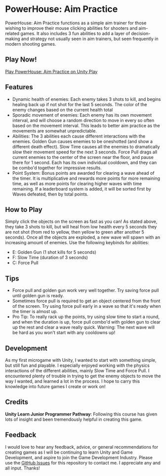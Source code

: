 # PowerHouse: Aim Practice

PowerHouse: Aim Practice functions as a simple aim trainer for those wishing to improve their mouse clicking abilities for shooters and aim-related games. It also includes 3 fun abilities to add a layer of decision-making and strategy not usually seen in aim trainers, but seen frequently in modern shooting games.

## Play Now!

[Play PowerHouse: Aim Practice on Unity Play](https://play.unity.com/mg/other/powerhouse_1-0)

## Features

- Dynamic health of enemies: Each enemy takes 3 shots to kill, and begins healing back up if not shot for the last 5 seconds. The color of the enemy changes based on the current health total
- Sporadic movement of enemies: Each enemy has its own movement interval, and will choose a random direction to move in every so often based on the movement interval. This leads to better aim practice as the movements are somewhat unpredictable.
- Abilities: The 3 abilities each cause different interactions with the enemies. Golden Gun causes enemies to be oneshotted (and show a different death effect). Slow Time causes all the enemies to dramatically slow their movement speed for the next 3 seconds. Force Pull drags all current enemies to the center of the screen near the floor, and pause there for 1 second. Each has its own individual cooldown, and they can be combo'd together for impressive results.
- Point System: Bonus points are awarded for clearing a wave ahead of the timer. It is multiplicative and rewards more points for more remaining time, as well as more points for clearing higher waves with time remaining. If a leaderboard system is added, it will be sorted first by Waves defeated, then by total points.

## How to Play

Simply click the objects on the screen as fast as you can! As stated above, they take 3 shots to kill, but will heal from low health every 5 seconds they are not shot (from red to yellow, then yellow to green after another 5 seconds). Once all the objects are exploded, a new wave will spawn with an increasing amount of enemies. Use the following keybinds for abilities:
- E: Golden Gun (1 shot kills for 5 seconds)
- F: Slow Time (duration of 3 seconds)
- C: Force Pull

## Tips
- Force pull and golden gun work very well together. Try saving force pull until golden gun is ready.
- Sometimes force pull is required to get an object centered from the front of the screen. Try using force pull early in a wave so that it's ready when the timer is almost up.
- Pro Tip: To really rack up the points, try using slow time to start a round, and when the duration is up, force pull combo'd with golden gun to clear up the rest and clear a wave really quick. Warning: The next wave will be hard as you won't start with any cooldowns up!

## Development

As my first microgame with Unity, I wanted to start with something simple, but still fun and playable. I especially enjoyed working with the physics interactions of the different abilities, mainly Slow Time and Force Pull. I encountered plenty of trouble in trying to get the enemy objects to move the way I wanted, and learned a lot in the process. I hope to carry this knowledge into future games I create or work on!

## Credits

**Unity Learn Junior Programmer Pathway**: Following this course has given lots of insight and been tremendously helpful in creating this game.

## Feedback

I would love to hear any feedback, advice, or general recommendations for creating games as I will be continuing to learn Unity and Game Development, and aspire to join the Game Development Industry. Please use the [GitHub Issues](https://github.com/code-greg-42/PowerHouseScripts/issues) for this repository to contact me. I appreciate any and all input. Thanks!
